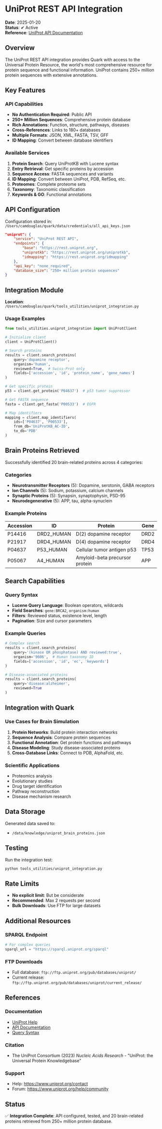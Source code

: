 # UniProt REST API Integration

**Date**: 2025-01-20  
**Status**: ✔ Active  
**Reference**: [UniProt API Documentation](https://www.uniprot.org/help/programmatic_access)

## Overview

The UniProt REST API integration provides Quark with access to the Universal Protein Resource, the world's most comprehensive resource for protein sequence and functional information. UniProt contains 250+ million protein sequences with extensive annotations.

## Key Features

### API Capabilities
- **No Authentication Required**: Public API
- **250+ Million Sequences**: Comprehensive protein database
- **Rich Annotations**: Function, structure, pathways, diseases
- **Cross-References**: Links to 180+ databases
- **Multiple Formats**: JSON, XML, FASTA, TSV, GFF
- **ID Mapping**: Convert between database identifiers

### Available Services
1. **Protein Search**: Query UniProtKB with Lucene syntax
2. **Entry Retrieval**: Get specific proteins by accession
3. **Sequence Access**: FASTA sequences and variants
4. **ID Mapping**: Convert between UniProt, PDB, RefSeq, etc.
5. **Proteomes**: Complete proteome sets
6. **Taxonomy**: Taxonomic classification
7. **Keywords & GO**: Functional annotations

## API Configuration

Configuration stored in: `/Users/camdouglas/quark/data/credentials/all_api_keys.json`

```json
"uniprot": {
    "service": "UniProt REST API",
    "endpoints": {
        "base": "https://rest.uniprot.org",
        "uniprotkb": "https://rest.uniprot.org/uniprotkb",
        "idmapping": "https://rest.uniprot.org/idmapping"
    },
    "api_key": "none_required",
    "database_size": "250+ million protein sequences"
}
```

## Integration Module

**Location**: `/Users/camdouglas/quark/tools_utilities/uniprot_integration.py`

### Usage Examples

```python
from tools_utilities.uniprot_integration import UniProtClient

# Initialize client
client = UniProtClient()

# Search proteins
results = client.search_proteins(
    query='dopamine receptor',
    organism='human',
    reviewed=True,  # Swiss-Prot only
    fields=['accession', 'id', 'protein_name', 'gene_names']
)

# Get specific protein
p53 = client.get_protein('P04637')  # p53 tumor suppressor

# Get FASTA sequence
fasta = client.get_fasta('P00533')  # EGFR

# Map identifiers
mapping = client.map_identifiers(
    ids=['P04637', 'P00533'],
    from_db='UniProtKB_AC-ID',
    to_db='PDB'
)
```

## Brain Proteins Retrieved

Successfully identified 20 brain-related proteins across 4 categories:

### Categories
- **Neurotransmitter Receptors** (5): Dopamine, serotonin, GABA receptors
- **Ion Channels** (5): Sodium, potassium, calcium channels
- **Synaptic Proteins** (5): Synapsin, synaptophysin, PSD-95
- **Neurodegenerative** (5): APP, tau, alpha-synuclein

### Example Proteins

| Accession | ID | Protein | Gene |
|-----------|----|---------| -----|
| P14416 | DRD2_HUMAN | D(2) dopamine receptor | DRD2 |
| P21917 | DRD4_HUMAN | D(4) dopamine receptor | DRD4 |
| P04637 | P53_HUMAN | Cellular tumor antigen p53 | TP53 |
| P05067 | A4_HUMAN | Amyloid-beta precursor protein | APP |

## Search Capabilities

### Query Syntax
- **Lucene Query Language**: Boolean operators, wildcards
- **Field Searches**: `gene:BRCA2`, `organism:human`
- **Filters**: Reviewed status, existence level, length
- **Pagination**: Size and cursor parameters

### Example Queries
```python
# Complex search
results = client.search_proteins(
    query='(kinase OR phosphatase) AND reviewed:true',
    organism='9606',  # Human taxonomy ID
    fields=['accession', 'id', 'ec', 'keywords']
)

# Disease-associated proteins
results = client.search_proteins(
    query='disease:alzheimer',
    reviewed=True
)
```

## Integration with Quark

### Use Cases for Brain Simulation
1. **Protein Networks**: Build protein interaction networks
2. **Sequence Analysis**: Compare protein sequences
3. **Functional Annotation**: Get protein functions and pathways
4. **Disease Modeling**: Study disease-associated proteins
5. **Cross-Database Links**: Connect to PDB, AlphaFold, etc.

### Scientific Applications
- Proteomics analysis
- Evolutionary studies
- Drug target identification
- Pathway reconstruction
- Disease mechanism research

## Data Storage

Generated data saved to:
- `/data/knowledge/uniprot_brain_proteins.json`

## Testing

Run the integration test:
```bash
python tools_utilities/uniprot_integration.py
```

## Rate Limits

- **No explicit limit**: But be considerate
- **Recommended**: Max 2 requests per second
- **Bulk Downloads**: Use FTP for large datasets

## Additional Resources

### SPARQL Endpoint
```python
# For complex queries
sparql_url = "https://sparql.uniprot.org/sparql"
```

### FTP Downloads
- Full database: `ftp://ftp.uniprot.org/pub/databases/uniprot/`
- Current release: `ftp://ftp.uniprot.org/pub/databases/uniprot/current_release/`

## References

### Documentation
- [UniProt Help](https://www.uniprot.org/help)
- [API Documentation](https://www.uniprot.org/help/api)
- [Query Syntax](https://www.uniprot.org/help/query-fields)

### Citation
- The UniProt Consortium (2023) *Nucleic Acids Research* - "UniProt: the Universal Protein Knowledgebase"

### Support
- Help: https://www.uniprot.org/contact
- Forum: https://www.uniprot.org/help/community

## Status

✅ **Integration Complete**: API configured, tested, and 20 brain-related proteins retrieved from 250+ million protein database.
